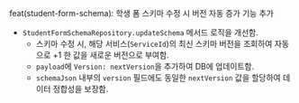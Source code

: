 feat(student-form-schema): 학생 폼 스키마 수정 시 버전 자동 증가 기능 추가

- `StudentFormSchemaRepository.updateSchema` 메서드 로직을 개선함.
  - 스키마 수정 시, 해당 서비스(`ServiceId`)의 최신 스키마 버전을 조회하여 자동으로 +1 한 값을 새로운 버전으로 부여함.
  - `payload`에 `Version: nextVersion`을 추가하여 DB에 업데이트함.
  - `schemaJson` 내부의 `version` 필드에도 동일한 `nextVersion` 값을 할당하여 데이터 정합성을 보장함.